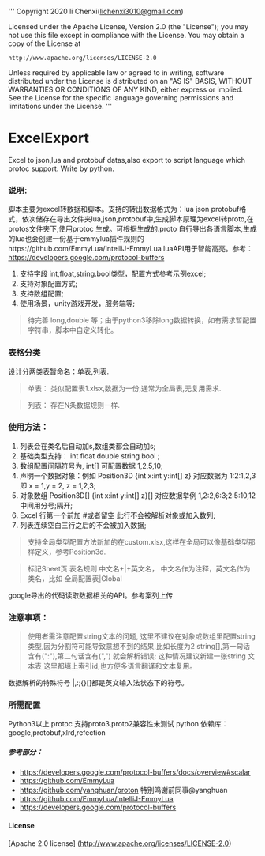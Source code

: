 
'''
Copyright 2020 li Chenxi(lichenxi3010@gmail.com)

Licensed under the Apache License, Version 2.0 (the "License");
you may not use this file except in compliance with the License.
You may obtain a copy of the License at

    http://www.apache.org/licenses/LICENSE-2.0

Unless required by applicable law or agreed to in writing, software
distributed under the License is distributed on an "AS IS" BASIS,
WITHOUT WARRANTIES OR CONDITIONS OF ANY KIND, either express or implied.
See the License for the specific language governing permissions and
limitations under the License.
'''

# ExcelExport
Excel to json,lua and protobuf datas,also export to script language which protoc support. Write by python.

### 说明:

脚本主要为excel转数据和脚本。支持的转出数据格式为：lua json protobuf格式，依次储存在导出文件夹lua,json,protobuf中,生成脚本原理为excel转proto,在protos文件夹下,使用protoc 生成。可根据生成的.proto 自行导出各语言脚本,生成的lua也会创建一份基于emmylua插件规则的https://github.com/EmmyLua/IntelliJ-EmmyLua  luaAPI用于智能高亮。参考：https://developers.google.com/protocol-buffers


1. 支持字段 int,float,string.bool类型，配置方式参考示例excel;
2. 支持对象配置方式;
3. 支持数组配置;
4. 使用场景，unity游戏开发，服务端等;

>待完善 long,double 等；由于python3移除long数据转换，如有需求暂配置字符串，脚本中自定义转化。

### 表格分类

设计分两类表暂命名：单表,列表.

> 单表： 类似配置表1.xlsx,数据为一份,通常为全局表,无复用需求.

> 列表： 存在N条数据规则一样.
  
 
### 使用方法：

1. 列表会在类名后自动加s,数组类都会自动加s;
2. 基础类型支持： int float double string bool ;
3. 数组配置间隔符号为,   int[] 可配置数据  1,2,5,10;
4. 声明一个数据对象：例如  Position3D  {int x:int y:int[] z} 对应数据为 1:2:1,2,3 即 x = 1,y = 2, z = 1,2,3;
5. 对象数组  Position3D[]  {int x:int y:int[] z}[] 对应数据举例 1,2:2,6:3;2:5:10,12 中间用分号;隔开;
6. Excel 行第一个前加 #或者留空 此行不会被解析对象或加入数列;
7. 列表连续空白三行之后的不会被加入数据;

> 支持全局类型配置方法新加的在custom.xlsx,这样在全局可以像基础类型那样定义，参考Position3d.

> 标记Sheet页  表名规则 中文名+|+英文名， 中文名作为注释，英文名作为类名，比如  全局配置表|Global
 
google导出的代码读取数据相关的API。参考案列上传

### 注意事项：

> 使用者需注意配置string文本的问题, 这里不建议在对象或数组里配置string类型,因为分割符可能导致意想不到的结果,比如长度为2 string[],第一句话含有(":"),第二句话含有(",")
就会解析错误; 这种情况建议新建一张string 文本表 这里都填上索引id,也方便多语言翻译和文本复用。

数据解析的特殊符号 |,:;{}[]都是英文输入法状态下的符号。

### 所需配置

Python3以上
protoc 支持proto3,proto2兼容性未测试
python 依赖库： google,protobuf,xlrd,refection


##### 参考部分：
 * https://developers.google.com/protocol-buffers/docs/overview#scalar
 * https://github.com/EmmyLua
 * https://github.com/yanghuan/proton  特别鸣谢前同事@yanghuan 
 * https://github.com/EmmyLua/IntelliJ-EmmyLua 
 * https://developers.google.com/protocol-buffers

 #### License
 [Apache 2.0 license] (http://www.apache.org/licenses/LICENSE-2.0)
